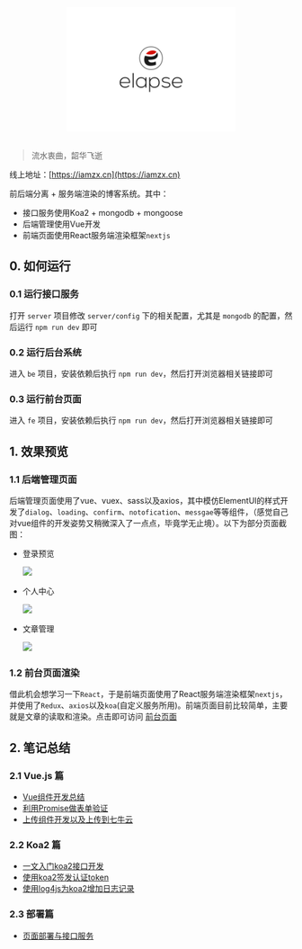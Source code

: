 <p align="center"><img src="./logo.svg" width="300"></p>

<h2 align="center"></h2>

> 流水衷曲，韶华飞逝

线上地址：[https://iamzx.cn](https://iamzx.cn)

前后端分离 + 服务端渲染的博客系统。其中：

  - 接口服务使用Koa2 + mongodb + mongoose
  - 后端管理使用Vue开发
  - 前端页面使用React服务端渲染框架`nextjs`

## 0. 如何运行
### 0.1 运行接口服务
打开 `server` 项目修改 `server/config` 下的相关配置，尤其是 `mongodb` 的配置，然后运行 `npm run dev` 即可

### 0.2 运行后台系统
进入 `be` 项目，安装依赖后执行 `npm run dev`，然后打开浏览器相关链接即可

### 0.3 运行前台页面
进入 `fe` 项目，安装依赖后执行 `npm run dev`，然后打开浏览器相关链接即可

## 1. 效果预览
### 1.1 后端管理页面
后端管理页面使用了vue、vuex、sass以及axios，其中模仿ElementUI的样式开发了`dialog`、`loading`、`confirm`、`notofication`、`messgae`等等组件，（感觉自己对vue组件的开发姿势又稍微深入了一点点，毕竟学无止境）。以下为部分页面截图：

  <ul>
    <li>
      <p>登录预览</p>
      <img src="http://ownsprds9.bkt.clouddn.com/be-login.JPG" />
    </li>
    <li>
      <p>个人中心</p>
      <img src="http://ownsprds9.bkt.clouddn.com/be-ownspace.JPG" />
    </li>
    <li>
      <p>文章管理</p>
      <img src="http://ownsprds9.bkt.clouddn.com/be-articlelist.JPG" />
    </li>
  </ul>

  
### 1.2 前台页面渲染
借此机会想学习一下`React`，于是前端页面使用了React服务端渲染框架`nextjs`，并使用了`Redux`、`axios`以及`koa`(自定义服务所用)。前端页面目前比较简单，主要就是文章的读取和渲染。点击即可访问 <a href="https://iamzx.cn" target="_blank">前台页面</a>

## 2. 笔记总结
### 2.1 Vue.js 篇

- [Vue组件开发总结](./docs/Vue组件开发姿势总结.md)
- [利用Promise做表单验证](./docs/表单验证.md)
- [上传组件开发以及上传到七牛云](./docs/上传组件.md)

### 2.2 Koa2 篇

- [一文入门koa2接口开发](./docs/koa2接口开发.md)
- [使用koa2签发认证token](./docs/jwt签发与认证.md)
- [使用log4js为koa2增加日志记录](./docs/日志中间件.md)

### 2.3 部署篇

- [页面部署与接口服务](./docs/页面部署与接口服务.md)

